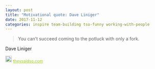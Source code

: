 ```yaml
---
layout: post
title: "Motivational quote: Dave Liniger"
date: 2017-11-12
categories: inspire team-building tso-funny working-with-people
---
```

> You can’t succeed coming to the potluck with only a fork.

Dave Liniger

<span style="z-index:50;font-size:0.9em;"><img src="https://theysaidso.com/branding/theysaidso.png" height="20" width="20" alt="theysaidso.com"/><a href="https://theysaidso.com" title="Powered by quotes from theysaidso.com" style="color: #9fcc25; margin-left: 4px; vertical-align: middle;">theysaidso.com</a></span>
